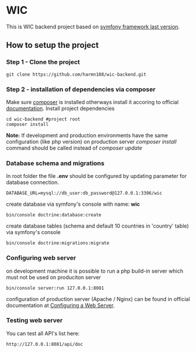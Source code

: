 # WIC


This is WIC backend project based on [symfony framework last version](http://symfony.com/).

## How to setup the project

### Step 1 - Clone the project

```
git clone https://github.com/harmn108/wic-backend.git
```

### Step 2 - installation of dependencies via composer

Make sure [composer](https://getcomposer.org/) is installed otherways install it accoring to official [documentation](https://getcomposer.org/doc/00-intro.md#installation-linux-unix-osx). Install project dependencies

```
cd wic-backend #project root
composer install
```
**Note:** If development and production environments have the same configuration (like php version) on production server *composer install* command should be called instead of *composer update*

### Database schema and migrations
In root folder the file **.env** should be configured by updating parameter for database connection.
```
DATABASE_URL=mysql://db_user:db_password@127.0.0.1:3306/wic
```

create database via symfony's console with name: **wic**
```
bin/console doctrine:database:create
```

create database tables (schema and default 10 countries in 'country' table) via symfony's console
```
bin/console doctrine:migrations:migrate
```

### Configuring web server 

on development machine it is possible to run a php build-in server which must not be used on produciton server
```
bin/console server:run 127.0.0.1:8081
```

configuration of production server (Apache / Nginx) can be found in official documentation at [Configuring a Web Server](http://symfony.com/doc/current/setup/web_server_configuration.html).

### Testing web server

You can test all API's list here:
```
http://127.0.0.1:8081/api/doc
```